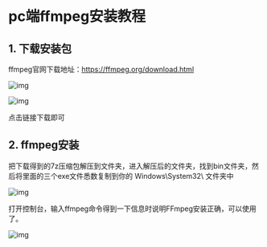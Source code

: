 # pc端ffmpeg安装教程

## 1. 下载安装包

ffmpeg官网下载地址：https://ffmpeg.org/download.html

![img](C:\Users\hwsc\Desktop\材料\代码\mindxsdk-referenceapps\docs\参考资料\img\20210722160540018.png)

![img](C:\Users\hwsc\Desktop\材料\代码\mindxsdk-referenceapps\docs\参考资料\img\20210722160846743.png)

点击链接下载即可

## 2. ffmpeg安装

把下载得到的7z压缩包解压到文件夹，进入解压后的文件夹，找到bin文件夹，然后将里面的三个exe文件悉数复制到你的 Windows\System32\ 文件夹中

![img](C:\Users\hwsc\Desktop\材料\代码\mindxsdk-referenceapps\docs\参考资料\img\20210722191821287.png)

打开控制台，输入ffmpeg命令得到一下信息时说明FFmpeg安装正确，可以使用了。

![img](C:\Users\hwsc\Desktop\材料\代码\mindxsdk-referenceapps\docs\参考资料\img\20210722191031307.png)